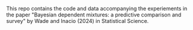 This repo contains the code and data accompanying the experiements in the paper "Bayesian dependent mixtures: a predictive comparison and survey" by Wade and Inacio (2024) in Statistical Science.
